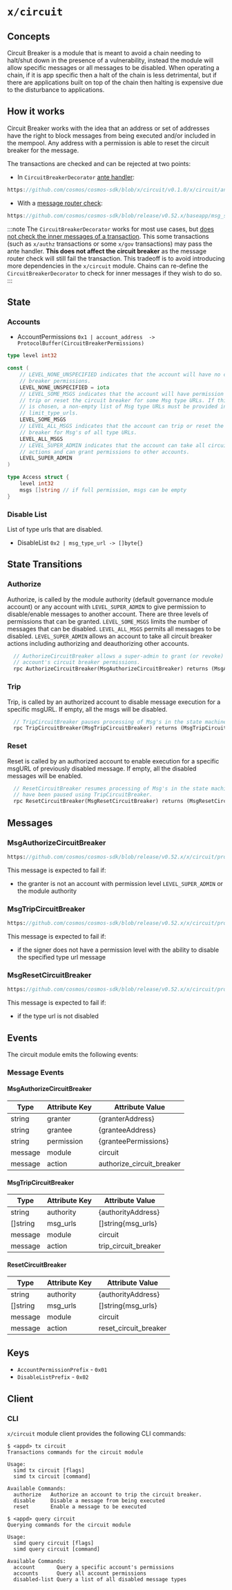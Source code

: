 # `x/circuit`

## Concepts

Circuit Breaker is a module that is meant to avoid a chain needing to halt/shut down in the presence of a vulnerability, instead the module will allow specific messages or all messages to be disabled. When operating a chain, if it is app specific then a halt of the chain is less detrimental, but if there are applications built on top of the chain then halting is expensive due to the disturbance to applications. 

## How it works

Circuit Breaker works with the idea that an address or set of addresses have the right to block messages from being executed and/or included in the mempool. Any address with a permission is able to reset the circuit breaker for the message. 

The transactions are checked and can be rejected at two points:

* In `CircuitBreakerDecorator` [ante handler](https://docs.cosmos.network/main/learn/advanced/baseapp#antehandler):

```go reference
https://github.com/cosmos/cosmos-sdk/blob/x/circuit/v0.1.0/x/circuit/ante/circuit.go#L27-L41
``` 

* With a [message router check](https://docs.cosmos.network/main/learn/advanced/baseapp#msg-service-router):

```go reference
https://github.com/cosmos/cosmos-sdk/blob/release/v0.52.x/baseapp/msg_service_router.go#L123-L133
``` 

:::note
The `CircuitBreakerDecorator` works for most use cases, but [does not check the inner messages of a transaction](https://docs.cosmos.network/main/learn/beginner/tx-lifecycle#antehandler). This some transactions (such as `x/authz` transactions or some `x/gov` transactions) may pass the ante handler. **This does not affect the circuit breaker** as the message router check will still fail the transaction.
This tradeoff is to avoid introducing more dependencies in the `x/circuit` module. Chains can re-define the `CircuitBreakerDecorator` to check for inner messages if they wish to do so.
:::

## State

### Accounts

* AccountPermissions `0x1 | account_address  -> ProtocolBuffer(CircuitBreakerPermissions)`

```go
type level int32

const (
    // LEVEL_NONE_UNSPECIFIED indicates that the account will have no circuit
    // breaker permissions.
    LEVEL_NONE_UNSPECIFIED = iota
    // LEVEL_SOME_MSGS indicates that the account will have permission to
    // trip or reset the circuit breaker for some Msg type URLs. If this level
    // is chosen, a non-empty list of Msg type URLs must be provided in
    // limit_type_urls.
    LEVEL_SOME_MSGS
    // LEVEL_ALL_MSGS indicates that the account can trip or reset the circuit
    // breaker for Msg's of all type URLs.
    LEVEL_ALL_MSGS 
    // LEVEL_SUPER_ADMIN indicates that the account can take all circuit breaker
    // actions and can grant permissions to other accounts.
    LEVEL_SUPER_ADMIN
)

type Access struct {
	level int32 
	msgs []string // if full permission, msgs can be empty
}
```

### Disable List

List of type urls that are disabled.

* DisableList `0x2 | msg_type_url -> []byte{}` <!--- should this be stored in json to skip encoding and decoding each block, does it matter?-->

## State Transitions

### Authorize 

Authorize, is called by the module authority (default governance module account) or any account with `LEVEL_SUPER_ADMIN` to give permission to disable/enable messages to another account. There are three levels of permissions that can be granted. `LEVEL_SOME_MSGS` limits the number of messages that can be disabled. `LEVEL_ALL_MSGS` permits all messages to be disabled. `LEVEL_SUPER_ADMIN` allows an account to take all circuit breaker actions including authorizing and deauthorizing other accounts.

```protobuf
  // AuthorizeCircuitBreaker allows a super-admin to grant (or revoke) another
  // account's circuit breaker permissions.
  rpc AuthorizeCircuitBreaker(MsgAuthorizeCircuitBreaker) returns (MsgAuthorizeCircuitBreakerResponse);
```

### Trip

Trip, is called by an authorized account to disable message execution for a specific msgURL. If empty, all the msgs will be disabled.

```protobuf
  // TripCircuitBreaker pauses processing of Msg's in the state machine.
  rpc TripCircuitBreaker(MsgTripCircuitBreaker) returns (MsgTripCircuitBreakerResponse);
```

### Reset

Reset is called by an authorized account to enable execution for a specific msgURL of previously disabled message. If empty, all the disabled messages will be enabled.

```protobuf
  // ResetCircuitBreaker resumes processing of Msg's in the state machine that
  // have been paused using TripCircuitBreaker.
  rpc ResetCircuitBreaker(MsgResetCircuitBreaker) returns (MsgResetCircuitBreakerResponse);
```

## Messages

### MsgAuthorizeCircuitBreaker

```protobuf reference
https://github.com/cosmos/cosmos-sdk/blob/release/v0.52.x/x/circuit/proto/cosmos/circuit/v1/tx.proto#L25-L40
```

This message is expected to fail if:

* the granter is not an account with permission level `LEVEL_SUPER_ADMIN` or the module authority

### MsgTripCircuitBreaker

```protobuf reference 
https://github.com/cosmos/cosmos-sdk/blob/release/v0.52.x/x/circuit/proto/cosmos/circuit/v1/tx.proto#L47-L60
```

This message is expected to fail if:

* if the signer does not have a permission level with the ability to disable the specified type url message

### MsgResetCircuitBreaker

```protobuf reference
https://github.com/cosmos/cosmos-sdk/blob/release/v0.52.x/x/circuit/proto/cosmos/circuit/v1/tx.proto#L67-L78
```

This message is expected to fail if:

* if the type url is not disabled

## Events

The circuit module emits the following events:

### Message Events

#### MsgAuthorizeCircuitBreaker

| Type    | Attribute Key | Attribute Value           |
|---------|---------------|---------------------------|
| string  | granter       | {granterAddress}          |
| string  | grantee       | {granteeAddress}          |
| string  | permission    | {granteePermissions}      |
| message | module        | circuit                   |
| message | action        | authorize_circuit_breaker |

#### MsgTripCircuitBreaker

| Type     | Attribute Key | Attribute Value    |
|----------|---------------|--------------------|
| string   | authority     | {authorityAddress} |
| []string | msg_urls      | []string{msg_urls} |
| message  | module        | circuit            |
| message  | action        | trip_circuit_breaker |

#### ResetCircuitBreaker

| Type     | Attribute Key | Attribute Value    |
|----------|---------------|--------------------|
| string   | authority     | {authorityAddress} |
| []string | msg_urls      | []string{msg_urls} |
| message  | module        | circuit            |
| message  | action        | reset_circuit_breaker |


## Keys

* `AccountPermissionPrefix` - `0x01`
* `DisableListPrefix` -  `0x02`

## Client

### CLI

`x/circuit` module client provides the following CLI commands:

```shell
$ <appd> tx circuit
Transactions commands for the circuit module

Usage:
  simd tx circuit [flags]
  simd tx circuit [command]

Available Commands:
  authorize   Authorize an account to trip the circuit breaker.
  disable     Disable a message from being executed
  reset       Enable a message to be executed
```

```shell
$ <appd> query circuit
Querying commands for the circuit module

Usage:
  simd query circuit [flags]
  simd query circuit [command]

Available Commands:
  account       Query a specific account's permissions
  accounts      Query all account permissions
  disabled-list Query a list of all disabled message types
```
